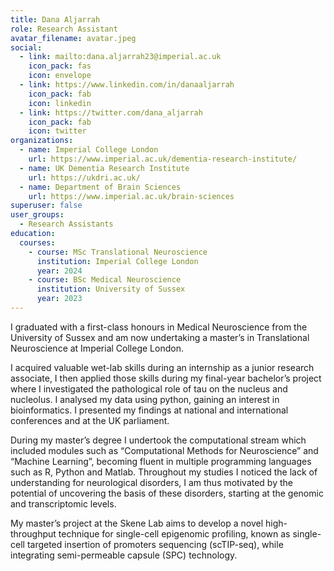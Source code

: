 ```yaml
---
title: Dana Aljarrah
role: Research Assistant
avatar_filename: avatar.jpeg
social:
  - link: mailto:dana.aljarrah23@imperial.ac.uk
    icon_pack: fas
    icon: envelope
  - link: https://www.linkedin.com/in/danaaljarrah
    icon_pack: fab
    icon: linkedin
  - link: https://twitter.com/dana_aljarrah
    icon_pack: fab
    icon: twitter
organizations:
  - name: Imperial College London
    url: https://www.imperial.ac.uk/dementia-research-institute/
  - name: UK Dementia Research Institute
    url: https://ukdri.ac.uk/
  - name: Department of Brain Sciences
    url: https://www.imperial.ac.uk/brain-sciences
superuser: false
user_groups:
  - Research Assistants
education:
  courses:
    - course: MSc Translational Neuroscience
      institution: Imperial College London
      year: 2024
    - course: BSc Medical Neuroscience
      institution: University of Sussex
      year: 2023
---
```

I graduated with a first-class honours in Medical Neuroscience from the University of Sussex and am now undertaking a master’s in Translational Neuroscience at Imperial College London.

I acquired valuable wet-lab skills during an internship as a junior research associate, I then applied those skills during my final-year bachelor’s project where I investigated the pathological role of tau on the nucleus and nucleolus. I analysed my data using python, gaining an interest in bioinformatics. I presented my findings at national and international conferences and at the UK parliament.

During my master’s degree I undertook the computational stream which included modules such as “Computational Methods for Neuroscience” and “Machine Learning”, becoming fluent in multiple programming languages such as R, Python and Matlab. Throughout my studies I noticed the lack of understanding for neurological disorders, I am thus motivated by the potential of uncovering the basis of these disorders, starting at the genomic and transcriptomic levels.

My master’s project at the Skene Lab aims to develop a novel high-throughput technique for single-cell epigenomic profiling, known as single-cell targeted insertion of promoters sequencing (scTIP-seq), while integrating semi-permeable capsule (SPC) technology.